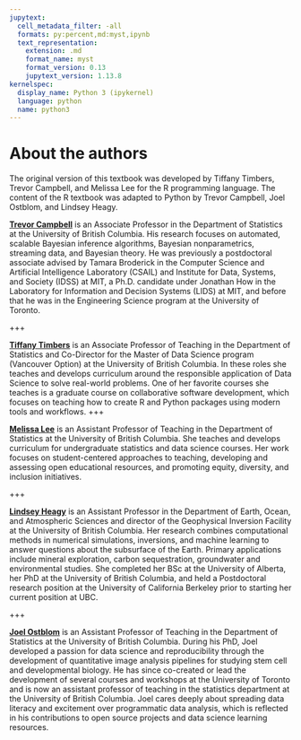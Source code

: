 ```yaml
---
jupytext:
  cell_metadata_filter: -all
  formats: py:percent,md:myst,ipynb
  text_representation:
    extension: .md
    format_name: myst
    format_version: 0.13
    jupytext_version: 1.13.8
kernelspec:
  display_name: Python 3 (ipykernel)
  language: python
  name: python3
---
```


# About the authors

The original version of this textbook was developed by Tiffany Timbers, Trevor
Campbell, and Melissa Lee for the R programming language. The content of the R
textbook was adapted to Python by Trevor Campbell, Joel Ostblom, and Lindsey
Heagy.

**[Trevor Campbell](https://trevorcampbell.me/)** is an Associate Professor in the Department of Statistics at
the University of British Columbia. His research focuses on automated, scalable
Bayesian inference algorithms, Bayesian nonparametrics, streaming data, and
Bayesian theory. He was previously a postdoctoral associate advised by Tamara
Broderick in the Computer Science and Artificial Intelligence Laboratory
(CSAIL) and Institute for Data, Systems, and Society (IDSS) at MIT, a Ph.D.
candidate under Jonathan How in the Laboratory for Information and Decision
Systems (LIDS) at MIT, and before that he was in the Engineering Science
program at the University of Toronto.

+++

**[Tiffany Timbers](https://www.tiffanytimbers.com/)** is an Associate Professor of Teaching in the Department of
Statistics and Co-Director for the Master of Data Science program (Vancouver
Option) at the University of British Columbia. In these roles she teaches and
develops curriculum around the responsible application of Data Science to solve
real-world problems. One of her favorite courses she teaches is a graduate
course on collaborative software development, which focuses on teaching how to
create R and Python packages using modern tools and workflows.
+++

**[Melissa Lee](https://www.stat.ubc.ca/users/melissa-lee)** is an Assistant Professor of Teaching in the Department of
Statistics at the University of British Columbia. She teaches and develops
curriculum for undergraduate statistics and data science courses. Her work
focuses on student-centered approaches to teaching, developing and assessing
open educational resources, and promoting equity, diversity, and inclusion
initiatives.

+++

**[Lindsey Heagy](https://lindseyjh.ca/)** is an Assistant Professor in the Department of Earth, Ocean, and Atmospheric 
Sciences and director of the Geophysical Inversion Facility at the University of British Columbia. 
Her research combines computational methods in numerical simulations, inversions, and machine 
learning to answer questions about the subsurface of the Earth. Primary applications include 
mineral exploration, carbon sequestration, groundwater and environmental studies. She 
completed her BSc at the University of Alberta, her PhD at the University of British Columbia, 
and held a Postdoctoral research position at the University of California Berkeley prior to 
starting her current position at UBC. 

+++

**[Joel Ostblom](https://joelostblom.com/)** is an Assistant Professor of Teaching in the Department of
Statistics at the University of British Columbia. 
During his PhD, Joel developed a passion for data science and reproducibility
through the development of quantitative image analysis pipelines for studying
stem cell and developmental biology. He has since co-created or lead the
development of several courses and workshops at the University of Toronto and
is now an assistant professor of teaching in the statistics department at the
University of British Columbia. Joel cares deeply about spreading data literacy
and excitement over programmatic data analysis, which is reflected in his
contributions to open source projects and data science learning resources.
